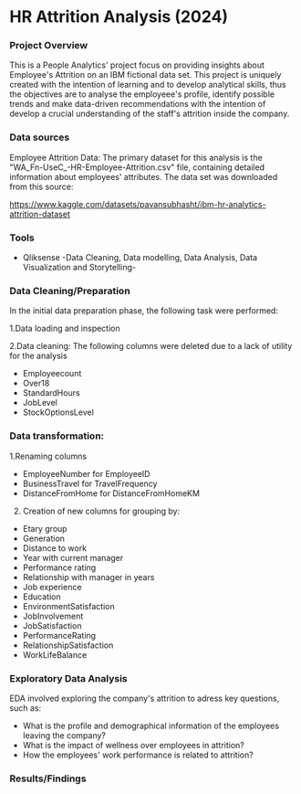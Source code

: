 # HR Attrition Analysis (2024)

### Project Overview

This is a People Analytics' project focus on providing insights about Employee's Attrition on an IBM fictional data set. This project is uniquely created with the intention of learning and to develop analytical skills, thus the objectives are to analyse the employeee's profile, identify possible trends and make data-driven recommendations with the intention of develop a crucial understanding of the staff's attrition inside the company.


### Data sources
Employee Attrition Data: The primary dataset for this analysis is the "WA_Fn-UseC_-HR-Employee-Attrition.csv" file, containing detailed information about employees' attributes.
The data set was downloaded from this source:

https://www.kaggle.com/datasets/pavansubhasht/ibm-hr-analytics-attrition-dataset



### Tools
- Qliksense -Data Cleaning, Data modelling, Data Analysis, Data Visualization and Storytelling-

### Data Cleaning/Preparation

In the initial data preparation phase, the following task were performed:

1.Data loading and inspection

2.Data cleaning: The following columns were deleted due to a lack of utility for the analysis
- Employeecount
- Over18
- StandardHours
- JobLevel
- StockOptionsLevel

### Data transformation: 

1.Renaming columns
- EmployeeNumber for EmployeeID
- BusinessTravel for TravelFrequency
- DistanceFromHome for DistanceFromHomeKM

2. Creation of new columns for grouping by:
- Etary group
- Generation
- Distance to work
- Year with current manager
- Performance rating
- Relationship with manager in years
- Job experience
- Education
- EnvironmentSatisfaction
- JobInvolvement
- JobSatisfaction
- PerformanceRating
- RelationshipSatisfaction
- WorkLifeBalance

### Exploratory Data Analysis

EDA involved exploring the company's attrition to adress key questions, such as:

- What is the profile and demographical information of the employees leaving the company?
- What is the impact of wellness over employees in attrition?
- How the employees' work performance is related to attrition?
  

### Results/Findings



